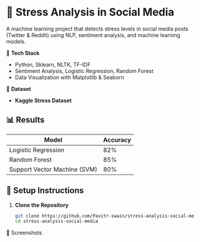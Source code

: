 # 🚀 Stress Analysis in Social Media

 A machine learning project that detects stress levels in social media posts (Twitter &amp; Reddit) using NLP, sentiment analysis, and machine learning models.  

📌 **Tech Stack**  
- Python, Sklearn, NLTK, TF-IDF 
- Sentiment Analysis, Logistic Regression, Random Forest  
- Data Visualization with Matplotlib & Seaborn  

📌 **Dataset**  
- **Kaggle Stress Dataset**  

## 📊 Results  
| Model | Accuracy |
|-------|---------|
| Logistic Regression | 82% |
| Random Forest | 85% |
| Support Vector Machine (SVM) | 80% |

## 🚀 Setup Instructions  
1. **Clone the Repository**
   ```bash
   git clone https://github.com/Pavitr-swain/stress-analysis-social-media.git
   cd stress-analysis-social-media
📸 Screenshots
